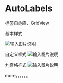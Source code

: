 # AutoLabels
标签自适应、GridView

基本样式

![输入图片说明](https://git.oschina.net/uploads/images/2017/0908/183540_402f59d3_669498.jpeg "1504866941051.jpg")

自定义样式
![输入图片说明](https://git.oschina.net/uploads/images/2017/0908/183017_34e68aa3_669498.jpeg "1504866592552.jpg")

九宫格样式
![输入图片说明](https://git.oschina.net/uploads/images/2017/0910/202505_39f3db4f_669498.png "462D6A8F-66B4-40BA-98B9-1138582A3BCC.png")

more。。。。。。
